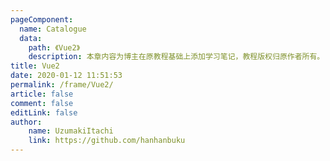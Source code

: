 ```yaml
---
pageComponent:
  name: Catalogue
  data:
    path: 《Vue2》
    description: 本章内容为博主在原教程基础上添加学习笔记，教程版权归原作者所有。
title: Vue2
date: 2020-01-12 11:51:53
permalink: /frame/Vue2/
article: false
comment: false
editLink: false
author:
    name: UzumakiItachi
    link: https://github.com/hanhanbuku
---
```


